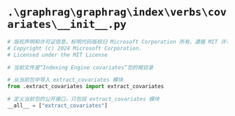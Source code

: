 # `.\graphrag\graphrag\index\verbs\covariates\__init__.py`

```py
# 版权声明和许可证信息，标明代码版权归 Microsoft Corporation 所有，遵循 MIT 许可证
# Copyright (c) 2024 Microsoft Corporation.
# Licensed under the MIT License

# 当前文件是“Indexing Engine covariates”包的根目录

# 从当前包中导入 extract_covariates 模块
from .extract_covariates import extract_covariates

# 定义当前包的公开接口，只包括 extract_covariates 模块
__all__ = ["extract_covariates"]
```